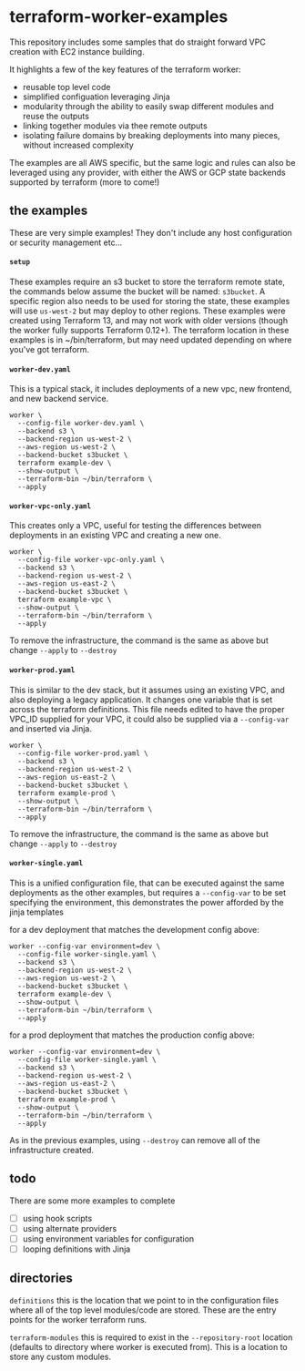 # terraform-worker-examples
This repository includes some samples that do straight forward VPC creation with EC2 instance building.

It highlights a few of the key features of the terraform worker:
- reusable top level code
- simplified configuation leveraging Jinja
- modularity through the ability to easily swap different modules and reuse the outputs
- linking together modules via thee remote outputs
- isolating failure domains by breaking deployments into many pieces, without increased complexity

The examples are all AWS specific, but the same logic and rules can also be leveraged using any provider, with either the AWS or GCP state backends supported by terraform (more to come!)

## the examples
These are very simple examples! They don't include any host configuration or security management etc...

#### `setup`

These examples require an s3 bucket to store the terraform remote state, the commands below assume the bucket will be named: `s3bucket`. A specific region also needs to be used for storing the state, these examples will use `us-west-2` but may deploy to other regions. These examples were created using Terraform 13, and may not work with older versions (though the worker fully supports Terraform 0.12+). The terraform location in these examples is in ~/bin/terraform, but may need updated depending on where you've got terraform.

#### `worker-dev.yaml`

This is a typical stack, it includes deployments of a new vpc, new frontend, and new backend service.

```
worker \
  --config-file worker-dev.yaml \
  --backend s3 \
  --backend-region us-west-2 \
  --aws-region us-west-2 \
  --backend-bucket s3bucket \
  terraform example-dev \
  --show-output \
  --terraform-bin ~/bin/terraform \
  --apply
```

#### `worker-vpc-only.yaml`

This creates only a VPC, useful for testing the differences between deployments in an existing VPC and creating a new one.

```
worker \
  --config-file worker-vpc-only.yaml \
  --backend s3 \
  --backend-region us-west-2 \
  --aws-region us-east-2 \
  --backend-bucket s3bucket \
  terraform example-vpc \
  --show-output \
  --terraform-bin ~/bin/terraform \
  --apply
```

To remove the infrastructure, the command is the same as above but change `--apply` to `--destroy`


#### `worker-prod.yaml`

This is similar to the dev stack, but it assumes using an existing VPC, and also deploying a legacy application. It changes one variable that is set across the terraform definitions. This file needs edited to have the proper VPC_ID supplied for your VPC, it could also be supplied via a `--config-var` and inserted via Jinja.

```
worker \
  --config-file worker-prod.yaml \
  --backend s3 \
  --backend-region us-west-2 \
  --aws-region us-east-2 \
  --backend-bucket s3bucket \
  terraform example-prod \
  --show-output \
  --terraform-bin ~/bin/terraform \
  --apply
```

To remove the infrastructure, the command is the same as above but change `--apply` to `--destroy`

#### `worker-single.yaml`

This is a unified configuration file, that can be executed against the same deployments as the other examples, but requires a `--config-var` to be set specifying the environment, this demonstrates the power afforded by the jinja templates

for a dev deployment that matches the development config above:
```
worker --config-var environment=dev \
  --config-file worker-single.yaml \
  --backend s3 \
  --backend-region us-west-2 \
  --aws-region us-west-2 \
  --backend-bucket s3bucket \
  terraform example-dev \
  --show-output \
  --terraform-bin ~/bin/terraform \
  --apply
```

for a prod deployment that matches the production config above:
```
worker --config-var environment=dev \
  --config-file worker-single.yaml \
  --backend s3 \
  --backend-region us-west-2 \
  --aws-region us-east-2 \
  --backend-bucket s3bucket \
  terraform example-prod \
  --show-output \
  --terraform-bin ~/bin/terraform \
  --apply
```

As in the previous examples, using `--destroy` can remove all of the infrastructure created.
## todo

There are some more examples to complete
- [ ] using hook scripts
- [ ] using alternate providers
- [ ] using environment variables for configuration
- [ ] looping definitions with Jinja

## directories
`definitions` this is the location that we point to in the configuration files where all of the top level modules/code are stored. These are the entry points for the worker terraform runs.

`terraform-modules` this is required to exist in the `--repository-root` location (defaults to directory where worker is executed from). This is a location to store any custom modules.
